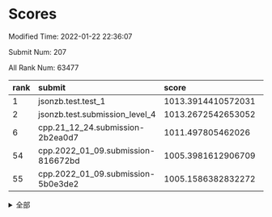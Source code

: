 # Scores

Modified Time: 2022-01-22 22:36:07

Submit Num: 207

All Rank Num: 63477

| rank |               submit               |       score        |       sigma        | pk_num |
| :--- | :--------------------------------- | :----------------- | :----------------- | :----- |
| 1    | jsonzb.test.test_1                 | 1013.3914410572031 | 0.7989060555273957 | 1230   |
| 2    | jsonzb.test.submission_level_4     | 1013.2672542653052 | 0.8145321048799105 | 1223   |
| 6    | cpp.21_12_24.submission-2b2ea0d7   | 1011.497805462026  | 0.7528170116944772 | 1226   |
| 54   | cpp.2022_01_09.submission-816672bd | 1005.3981612906709 | 0.7168241456652323 | 1228   |
| 55   | cpp.2022_01_09.submission-5b0e3de2 | 1005.1586382832272 | 0.7341769663331392 | 1221   |


<details>
<summary>全部</summary>

| rank |                 submit                 |       score        |       sigma        | pk_num |
| :--- | :------------------------------------- | :----------------- | :----------------- | :----- |
| 1    | jsonzb.test.test_1                     | 1013.3914410572031 | 0.7989060555273957 | 1230   |
| 2    | jsonzb.test.submission_level_4         | 1013.2672542653052 | 0.8145321048799105 | 1223   |
| 3    | gobigger.level_3.submission_level_3_40 | 1011.8992276409465 | 0.7951810176052226 | 1229   |
| 4    | gobigger.level_3.submission_level_3_35 | 1011.6091212513954 | 0.7781809582646716 | 1227   |
| 5    | gobigger.level_3.submission_level_3_24 | 1011.5529000310493 | 0.7813644962144255 | 1225   |
| 6    | cpp.21_12_24.submission-2b2ea0d7       | 1011.497805462026  | 0.7528170116944772 | 1226   |
| 7    | gobigger.level_3.submission_level_3_15 | 1011.238517321851  | 0.8023876036617756 | 1229   |
| 8    | gobigger.level_3.submission_level_3_46 | 1010.9870022026973 | 0.7563702816389305 | 1225   |
| 9    | gobigger.level_3.submission_level_3_8  | 1010.9857317677246 | 0.7661339354907726 | 1231   |
| 10   | gobigger.level_3.submission_level_3_49 | 1010.9646120621055 | 0.7698933930071136 | 1228   |
| 11   | gobigger.level_3.submission_level_3_23 | 1010.9088018444149 | 0.791517582874093  | 1225   |
| 12   | gobigger.level_3.submission_level_3_45 | 1010.8780064965262 | 0.7586828666761504 | 1223   |
| 13   | gobigger.level_3.submission_level_3_34 | 1010.6552041956537 | 0.7778707588823145 | 1231   |
| 14   | gobigger.level_3.submission_level_3_29 | 1010.5832259666366 | 0.7813150757143315 | 1220   |
| 15   | gobigger.level_3.submission_level_3_4  | 1010.4659530184474 | 0.7655109842651702 | 1231   |
| 16   | gobigger.level_3.submission_level_3_42 | 1010.3777942850745 | 0.7649794479472771 | 1229   |
| 17   | gobigger.level_3.submission_level_3_5  | 1010.3524459746816 | 0.758623569819355  | 1226   |
| 18   | gobigger.level_3.submission_level_3_17 | 1010.3095143319916 | 0.731534940616878  | 1222   |
| 19   | gobigger.level_3.submission_level_3_20 | 1010.2597904948398 | 0.7626756625174661 | 1223   |
| 20   | gobigger.level_3.submission_level_3_1  | 1010.2546529923009 | 0.7729677825365189 | 1225   |
| 21   | gobigger.level_3.submission_level_3_33 | 1010.233009779846  | 0.755321343563391  | 1222   |
| 22   | gobigger.level_3.submission_level_3_2  | 1010.074951346061  | 0.7628020073698326 | 1227   |
| 23   | gobigger.level_3.submission_level_3_9  | 1010.0582561964379 | 0.7574362195775806 | 1227   |
| 24   | gobigger.level_3.submission_level_3_39 | 1010.0163354683037 | 0.7763017494268121 | 1227   |
| 25   | gobigger.level_3.submission_level_3_12 | 1009.956616773957  | 0.7510399372565271 | 1223   |
| 26   | gobigger.level_3.submission_level_3_38 | 1009.87757974733   | 0.7511207831463403 | 1225   |
| 27   | gobigger.level_3.submission_level_3_26 | 1009.8280606928989 | 0.7623264237669719 | 1226   |
| 28   | gobigger.level_3.submission_level_3_10 | 1009.804939352139  | 0.7746310614827385 | 1228   |
| 29   | gobigger.level_3.submission_level_3_6  | 1009.7920633608423 | 0.7627329893836556 | 1225   |
| 30   | gobigger.level_3.submission_level_3_43 | 1009.7806744026125 | 0.7663960698073697 | 1226   |
| 31   | gobigger.level_3.submission_level_3_31 | 1009.7152276276515 | 0.7600195812788152 | 1224   |
| 32   | gobigger.level_3.submission_level_3_18 | 1009.5937959430519 | 0.7643705149299161 | 1231   |
| 33   | gobigger.level_3.submission_level_3_0  | 1009.5545278512592 | 0.7642925639156227 | 1226   |
| 34   | gobigger.level_3.submission_level_3_11 | 1009.4910057176289 | 0.749652374773959  | 1224   |
| 35   | gobigger.level_3.submission_level_3_32 | 1009.4764191514527 | 0.7790179111076828 | 1222   |
| 36   | gobigger.level_3.submission_level_3_22 | 1009.4455337058466 | 0.7343119081420603 | 1222   |
| 37   | gobigger.level_3.submission_level_3_14 | 1009.4021262423198 | 0.7560469649411894 | 1220   |
| 38   | gobigger.level_3.submission_level_3_25 | 1009.3864325306841 | 0.7801591552830088 | 1227   |
| 39   | gobigger.level_3.submission_level_3_36 | 1009.3606180946788 | 0.7648259266260098 | 1225   |
| 40   | gobigger.level_3.submission_level_3_37 | 1009.3537721210403 | 0.7440606966928495 | 1230   |
| 41   | gobigger.level_3.submission_level_3_3  | 1009.1439736359388 | 0.7285484757831551 | 1230   |
| 42   | gobigger.level_3.submission_level_3_13 | 1009.057407130152  | 0.7701330145230971 | 1224   |
| 43   | gobigger.level_3.submission_level_3_21 | 1008.7254900436631 | 0.7470498006530176 | 1228   |
| 44   | gobigger.level_3.submission_level_3_19 | 1008.603101208747  | 0.7459080494222786 | 1228   |
| 45   | gobigger.level_3.submission_level_3_16 | 1008.4403732848809 | 0.7352431453838554 | 1225   |
| 46   | gobigger.level_3.submission_level_3_28 | 1008.4248050898362 | 0.7439910251430432 | 1226   |
| 47   | gobigger.level_3.submission_level_3_48 | 1008.3702593257735 | 0.7540868233122997 | 1224   |
| 48   | gobigger.level_3.submission_level_3_44 | 1008.2941678734319 | 0.7465787239762296 | 1219   |
| 49   | gobigger.level_3.submission_level_3_41 | 1008.288035399185  | 0.7473599615411699 | 1232   |
| 50   | gobigger.level_3.submission_level_3_27 | 1008.1343215065317 | 0.7482315034108157 | 1224   |
| 51   | gobigger.level_3.submission_level_3_7  | 1008.0442053062765 | 0.7524006752957404 | 1231   |
| 52   | gobigger.level_3.submission_level_3_30 | 1007.9330357726899 | 0.7375777198235892 | 1222   |
| 53   | gobigger.level_3.submission_level_3_47 | 1007.6280604610162 | 0.7459881882580645 | 1226   |
| 54   | cpp.2022_01_09.submission-816672bd     | 1005.3981612906709 | 0.7168241456652323 | 1228   |
| 55   | cpp.2022_01_09.submission-5b0e3de2     | 1005.1586382832272 | 0.7341769663331392 | 1221   |
| 56   | gobigger.level_1.submission_level_1_17 | 1005.0415326440288 | 0.7171332746868578 | 1227   |
| 57   | gobigger.level_1.submission_level_1_23 | 1004.6639585393755 | 0.7203388094008872 | 1228   |
| 58   | gobigger.level_1.submission_level_1_43 | 1004.3319269384834 | 0.7156238138878119 | 1229   |
| 59   | gobigger.level_1.submission_level_1_37 | 1004.2570823904177 | 0.7275116650296556 | 1224   |
| 60   | gobigger.level_1.submission_level_1_12 | 1004.1142789392101 | 0.7221646171542992 | 1228   |
| 61   | gobigger.level_1.submission_level_1_32 | 1003.9959269850036 | 0.7195353759696774 | 1227   |
| 62   | gobigger.level_1.submission_level_1_14 | 1003.9918489832006 | 0.7195564042550363 | 1223   |
| 63   | gobigger.level_1.submission_level_1_9  | 1003.9859355265066 | 0.7154907152516623 | 1224   |
| 64   | gobigger.level_1.submission_level_1_24 | 1003.9754638409352 | 0.7244539224844174 | 1230   |
| 65   | gobigger.level_1.submission_level_1_26 | 1003.9281256999826 | 0.7174522448379616 | 1226   |
| 66   | gobigger.level_1.submission_level_1_1  | 1003.8922907374481 | 0.722211996978552  | 1228   |
| 67   | gobigger.level_1.submission_level_1_19 | 1003.8583176012424 | 0.7255664383682882 | 1223   |
| 68   | gobigger.level_1.submission_level_1_3  | 1003.8540063044838 | 0.7194973483098647 | 1228   |
| 69   | gobigger.level_1.submission_level_1_27 | 1003.8246674211695 | 0.7139851461218134 | 1230   |
| 70   | gobigger.level_1.submission_level_1_8  | 1003.7549750419781 | 0.6982552259588792 | 1228   |
| 71   | gobigger.level_1.submission_level_1_25 | 1003.7514593234087 | 0.7080085075953245 | 1226   |
| 72   | gobigger.level_1.submission_level_1_21 | 1003.7322599080431 | 0.7135095559969853 | 1228   |
| 73   | gobigger.level_1.submission_level_1_28 | 1003.6948644007377 | 0.714441571296731  | 1231   |
| 74   | gobigger.level_1.submission_level_1_5  | 1003.6183918660046 | 0.7287974641036497 | 1222   |
| 75   | gobigger.level_1.submission_level_1_22 | 1003.5991210396701 | 0.7104586834300167 | 1227   |
| 76   | gobigger.level_1.submission_level_1_39 | 1003.5308298203023 | 0.7138591130662029 | 1230   |
| 77   | gobigger.level_1.submission_level_1_20 | 1003.4660629572442 | 0.7052206973366993 | 1225   |
| 78   | gobigger.level_1.submission_level_1_7  | 1003.4651348009938 | 0.7142064195412485 | 1227   |
| 79   | gobigger.level_1.submission_level_1_38 | 1003.3829422776719 | 0.7136488208819812 | 1229   |
| 80   | gobigger.level_1.submission_level_1_0  | 1003.3174696060051 | 0.7004933941989422 | 1227   |
| 81   | gobigger.level_1.submission_level_1_35 | 1003.301506116715  | 0.7163127404084636 | 1229   |
| 82   | gobigger.level_1.submission_level_1_31 | 1003.2767959532034 | 0.7111673520603182 | 1228   |
| 83   | gobigger.level_1.submission_level_1_48 | 1003.2565325027531 | 0.7186570591031242 | 1227   |
| 84   | gobigger.level_1.submission_level_1_4  | 1003.1925340997605 | 0.7035483020071056 | 1226   |
| 85   | gobigger.level_1.submission_level_1_2  | 1003.1213942272375 | 0.7120345305902479 | 1228   |
| 86   | gobigger.level_1.submission_level_1_41 | 1003.119090815923  | 0.7242740377851081 | 1226   |
| 87   | gobigger.level_1.submission_level_1_46 | 1003.102692816899  | 0.7238612238626162 | 1230   |
| 88   | gobigger.level_1.submission_level_1_45 | 1003.0467761408879 | 0.7100125020474144 | 1228   |
| 89   | gobigger.level_1.submission_level_1_44 | 1003.0387532073946 | 0.7187514525013455 | 1219   |
| 90   | gobigger.level_1.submission_level_1_49 | 1003.0099078114439 | 0.7116479115205411 | 1229   |
| 91   | gobigger.level_1.submission_level_1_11 | 1002.9890223871948 | 0.7127295064712753 | 1229   |
| 92   | gobigger.level_1.submission_level_1_34 | 1002.9766731161029 | 0.7129089153479163 | 1229   |
| 93   | gobigger.level_1.submission_level_1_15 | 1002.8247390690857 | 0.701815568086249  | 1233   |
| 94   | gobigger.level_1.submission_level_1_42 | 1002.751750609087  | 0.7205026957644944 | 1228   |
| 95   | gobigger.level_1.submission_level_1_6  | 1002.7311865494845 | 0.7126301064181899 | 1233   |
| 96   | gobigger.level_1.submission_level_1_16 | 1002.7305582231094 | 0.7085230123053994 | 1224   |
| 97   | gobigger.level_1.submission_level_1_36 | 1002.6613543314359 | 0.7100031591458347 | 1229   |
| 98   | gobigger.level_1.submission_level_1_30 | 1002.5757421292744 | 0.7061191349931522 | 1228   |
| 99   | gobigger.level_1.submission_level_1_18 | 1002.5485534475126 | 0.7104701287009547 | 1227   |
| 100  | gobigger.level_1.submission_level_1_10 | 1002.525686692021  | 0.716458326589692  | 1230   |
| 101  | gobigger.level_1.submission_level_1_47 | 1002.5254453753226 | 0.7105890203638298 | 1225   |
| 102  | gobigger.level_1.submission_level_1_13 | 1002.4244710777892 | 0.7209592643247398 | 1224   |
| 103  | gobigger.level_1.submission_level_1_33 | 1002.1844844163533 | 0.7179440001353937 | 1226   |
| 104  | gobigger.level_1.submission_level_1_40 | 1002.1800472918079 | 0.7162296337119205 | 1222   |
| 105  | gobigger.level_1.submission_level_1_29 | 1001.7781518061702 | 0.7130076730147437 | 1226   |
| 106  | gobigger.random.submission_random_16   | 997.7070363502786  | 0.7062257353013787 | 1227   |
| 107  | gobigger.random.submission_random_4    | 997.6287323139626  | 0.7105680718033396 | 1223   |
| 108  | gobigger.random.submission_random_37   | 997.2131906470452  | 0.7114275160108237 | 1230   |
| 109  | gobigger.random.submission_random_1    | 996.9733924752366  | 0.7153769864566959 | 1223   |
| 110  | gobigger.random.submission_random_5    | 996.7986321582151  | 0.7080287339799596 | 1225   |
| 111  | gobigger.random.submission_random_13   | 996.6367021486145  | 0.7288507757679316 | 1232   |
| 112  | gobigger.random.submission_random_35   | 996.6222286274714  | 0.7151469230964221 | 1227   |
| 113  | gobigger.random.submission_random_25   | 996.6109295754391  | 0.7057704551126128 | 1226   |
| 114  | gobigger.random.submission_random_14   | 996.6022086348489  | 0.7148977061315936 | 1226   |
| 115  | gobigger.random.submission_random_33   | 996.576638194772   | 0.7032679554446837 | 1223   |
| 116  | gobigger.random.submission_random_12   | 996.571371399752   | 0.7069884773461639 | 1224   |
| 117  | gobigger.random.submission_random_40   | 996.5657936441148  | 0.715241802532749  | 1225   |
| 118  | gobigger.random.submission_random_18   | 996.3598802024769  | 0.717128797774963  | 1226   |
| 119  | gobigger.random.submission_random_39   | 996.1092599192274  | 0.698179203486063  | 1231   |
| 120  | gobigger.random.submission_random_6    | 996.098134561997   | 0.7065398767554228 | 1227   |
| 121  | gobigger.random.submission_random_36   | 996.0941987337711  | 0.7152357294067453 | 1228   |
| 122  | gobigger.random.submission_random_17   | 996.0344078806311  | 0.7262687643487259 | 1228   |
| 123  | gobigger.random.submission_random_47   | 996.0105239151927  | 0.7063761718740783 | 1231   |
| 124  | gobigger.random.submission_random_48   | 995.992305332689   | 0.7049802563522592 | 1226   |
| 125  | gobigger.random.submission_random_26   | 995.9509014344267  | 0.7065421681051676 | 1227   |
| 126  | gobigger.random.submission_random_45   | 995.928037542577   | 0.712585552551002  | 1224   |
| 127  | gobigger.random.submission_random_31   | 995.9274392510467  | 0.706337113657669  | 1231   |
| 128  | gobigger.random.submission_random_32   | 995.9041280698447  | 0.719537030691019  | 1223   |
| 129  | gobigger.random.submission_random_42   | 995.810066023988   | 0.718558245388683  | 1226   |
| 130  | gobigger.random.submission_random_29   | 995.7950493969579  | 0.7218433905616485 | 1224   |
| 131  | gobigger.random.submission_random_19   | 995.7756716732089  | 0.71187390344623   | 1229   |
| 132  | gobigger.random.submission_random_7    | 995.7651730892052  | 0.7034410845485004 | 1230   |
| 133  | gobigger.random.submission_random_41   | 995.7643302193442  | 0.7078354368074659 | 1227   |
| 134  | gobigger.random.submission_random_24   | 995.6781862364053  | 0.721303696690613  | 1229   |
| 135  | gobigger.random.submission_random_10   | 995.6729503615906  | 0.721614551715764  | 1232   |
| 136  | gobigger.random.submission_random_21   | 995.6698077720498  | 0.7066208552438245 | 1230   |
| 137  | gobigger.random.submission_random_20   | 995.6636163456494  | 0.7092498820379202 | 1226   |
| 138  | gobigger.random.submission_random_23   | 995.6493371294684  | 0.7304836329195112 | 1224   |
| 139  | gobigger.random.submission_random_8    | 995.6357469671339  | 0.7212987981094751 | 1225   |
| 140  | gobigger.random.submission_random_2    | 995.6314072822458  | 0.7066860249496515 | 1230   |
| 141  | gobigger.random.submission_random_30   | 995.6255633986374  | 0.7185426402703985 | 1217   |
| 142  | gobigger.random.submission_random_22   | 995.5835083608268  | 0.6943642521100135 | 1219   |
| 143  | gobigger.random.submission_random_3    | 995.5108163363121  | 0.7138737011721217 | 1222   |
| 144  | gobigger.random.submission_random_15   | 995.4902626424611  | 0.7315217624244055 | 1225   |
| 145  | gobigger.random.submission_random_44   | 995.4283833248911  | 0.7056314956493925 | 1227   |
| 146  | gobigger.random.submission_random_38   | 995.3614357775703  | 0.7106274054317232 | 1229   |
| 147  | gobigger.random.submission_random_34   | 995.294699754912   | 0.7067017544107042 | 1227   |
| 148  | gobigger.random.submission_random_0    | 995.2906823588215  | 0.7101159879552301 | 1228   |
| 149  | gobigger.random.submission_random_27   | 995.1786453201833  | 0.7092883108459971 | 1222   |
| 150  | gobigger.random.submission_random_46   | 995.160701388559   | 0.6941153225382762 | 1222   |
| 151  | gobigger.random.submission_random_43   | 995.0404221503093  | 0.7090307730373576 | 1225   |
| 152  | gobigger.random.submission_random_28   | 995.0396745598526  | 0.7117287713304689 | 1233   |
| 153  | gobigger.random.submission_random_49   | 994.9368901717969  | 0.7156260885212024 | 1230   |
| 154  | gobigger.random.submission_random_11   | 994.8208360287073  | 0.7219147920028567 | 1229   |
| 155  | gobigger.random.submission_random_9    | 994.025669979036   | 0.7187496673120095 | 1226   |
| 156  | gobigger.level_2.submission_level_2_25 | 993.8352759668168  | 0.723765917560928  | 1219   |
| 157  | gobigger.level_2.submission_level_2_44 | 993.7992943553197  | 0.7385011583428001 | 1230   |
| 158  | gobigger.level_2.submission_level_2_23 | 993.4003825065538  | 0.7409854766533155 | 1226   |
| 159  | gobigger.level_2.submission_level_2_32 | 993.3439050263083  | 0.719957928975888  | 1229   |
| 160  | gobigger.level_2.submission_level_2_6  | 993.2544441896753  | 0.7260776875411219 | 1226   |
| 161  | gobigger.level_2.submission_level_2_42 | 993.1475116071053  | 0.7401383871054463 | 1229   |
| 162  | gobigger.level_2.submission_level_2_49 | 993.1060910708596  | 0.742908645566022  | 1228   |
| 163  | gobigger.level_2.submission_level_2_7  | 993.0669839842722  | 0.7235437233316124 | 1226   |
| 164  | gobigger.level_2.submission_level_2_26 | 992.9610239438426  | 0.751954838201684  | 1230   |
| 165  | gobigger.level_2.submission_level_2_14 | 992.8715718775318  | 0.7288158162244925 | 1226   |
| 166  | gobigger.level_2.submission_level_2_10 | 992.7911479468843  | 0.7252089256338402 | 1226   |
| 167  | gobigger.level_2.submission_level_2_40 | 992.5913989331038  | 0.7403870788255219 | 1223   |
| 168  | gobigger.level_2.submission_level_2_39 | 992.5399170073551  | 0.7556487868288834 | 1225   |
| 169  | gobigger.level_2.submission_level_2_17 | 992.5241414996959  | 0.7414419660357431 | 1227   |
| 170  | gobigger.level_2.submission_level_2_24 | 992.461472604561   | 0.738243712619722  | 1229   |
| 171  | gobigger.level_2.submission_level_2_46 | 992.4264029670684  | 0.7428015782466012 | 1224   |
| 172  | gobigger.level_2.submission_level_2_0  | 992.384304630067   | 0.7475025872158949 | 1228   |
| 173  | gobigger.level_2.submission_level_2_3  | 992.3738312625488  | 0.7387347479891724 | 1229   |
| 174  | gobigger.level_2.submission_level_2_9  | 992.342727871899   | 0.7512544649592995 | 1223   |
| 175  | gobigger.level_2.submission_level_2_45 | 992.3426370069583  | 0.7408366102403562 | 1232   |
| 176  | gobigger.level_2.submission_level_2_35 | 992.3072957371958  | 0.748682079356428  | 1226   |
| 177  | gobigger.level_2.submission_level_2_29 | 992.2896114476627  | 0.7443173718524224 | 1230   |
| 178  | gobigger.level_2.submission_level_2_20 | 992.0992118343859  | 0.730431871112166  | 1230   |
| 179  | gobigger.level_2.submission_level_2_41 | 992.0532021120079  | 0.7266445726722055 | 1229   |
| 180  | gobigger.level_2.submission_level_2_27 | 991.9049040868755  | 0.7487797789630289 | 1227   |
| 181  | gobigger.level_2.submission_level_2_38 | 991.8182769239029  | 0.7391018141167722 | 1228   |
| 182  | gobigger.level_2.submission_level_2_12 | 991.8046156688583  | 0.7394229446813604 | 1227   |
| 183  | gobigger.level_2.submission_level_2_30 | 991.8021643252473  | 0.7289534783097937 | 1226   |
| 184  | gobigger.level_2.submission_level_2_18 | 991.7995935104725  | 0.7436885255022397 | 1227   |
| 185  | gobigger.level_2.submission_level_2_21 | 991.777015845546   | 0.7555860516553197 | 1224   |
| 186  | gobigger.level_2.submission_level_2_48 | 991.7121800073804  | 0.7396603399987375 | 1230   |
| 187  | gobigger.level_2.submission_level_2_31 | 991.5939667495551  | 0.7615137151916962 | 1230   |
| 188  | gobigger.level_2.submission_level_2_33 | 991.5248244370835  | 0.7654699276322646 | 1227   |
| 189  | gobigger.level_2.submission_level_2_2  | 991.4867707810937  | 0.7569879888576286 | 1223   |
| 190  | gobigger.level_2.submission_level_2_22 | 991.4428792291225  | 0.7565162146300187 | 1229   |
| 191  | gobigger.level_2.submission_level_2_4  | 991.4100125276282  | 0.7567437833372724 | 1229   |
| 192  | gobigger.level_2.submission_level_2_37 | 991.3782706559654  | 0.7483565071413919 | 1227   |
| 193  | gobigger.level_2.submission_level_2_5  | 991.32486847878    | 0.7394419038630897 | 1229   |
| 194  | gobigger.level_2.submission_level_2_34 | 991.3086646053515  | 0.7434428628831516 | 1225   |
| 195  | gobigger.level_2.submission_level_2_16 | 991.2661297457847  | 0.7549162085235251 | 1229   |
| 196  | gobigger.level_2.submission_level_2_36 | 991.1634910054786  | 0.7463444806375366 | 1221   |
| 197  | gobigger.level_2.submission_level_2_19 | 991.1248289601385  | 0.7612111955170223 | 1231   |
| 198  | gobigger.level_2.submission_level_2_43 | 991.1003660459124  | 0.7423306443173795 | 1233   |
| 199  | gobigger.level_2.submission_level_2_13 | 990.9699441698589  | 0.7556448674768982 | 1231   |
| 200  | gobigger.level_2.submission_level_2_47 | 990.9642617210036  | 0.7548490669852437 | 1228   |
| 201  | gobigger.level_2.submission_level_2_15 | 990.9362766995044  | 0.7756183987426059 | 1221   |
| 202  | gobigger.level_2.submission_level_2_1  | 990.9289759883075  | 0.7795156534977253 | 1224   |
| 203  | gobigger.level_2.submission_level_2_28 | 990.831253434049   | 0.7478438287929086 | 1225   |
| 204  | gobigger.level_2.submission_level_2_11 | 990.7343051160235  | 0.7459944804245657 | 1228   |
| 205  | gobigger.level_2.submission_level_2_8  | 989.9850500790917  | 0.7784751219753833 | 1222   |
| 206  | gobigger.none.submission_none_0        | 976.4548306947271  | 1.3166908660915455 | 1225   |
| 207  | gobigger.none.submission_none_1        | 976.1473325044426  | 1.3710440561528496 | 1228   |

</details>